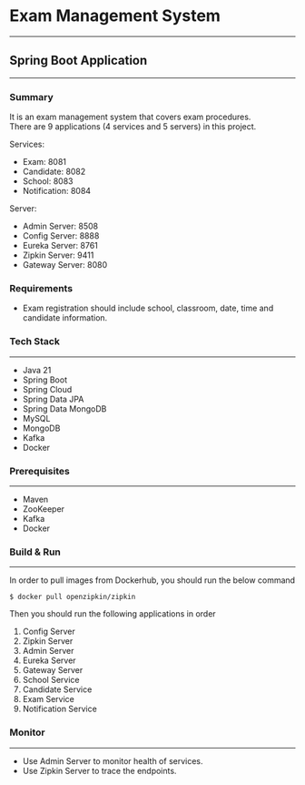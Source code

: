 # Exam Management System
---

## Spring Boot Application
---

### Summary
It is an exam management system that covers exam procedures.<br/>
There are 9 applications (4 services and 5 servers) in this project.

Services:
- Exam: 8081
- Candidate: 8082 
- School: 8083
- Notification: 8084

Server:
- Admin Server: 8508
- Config Server: 8888
- Eureka Server: 8761
- Zipkin Server: 9411
- Gateway Server: 8080

### Requirements
- Exam registration should include school, classroom, date, time and candidate information.

### Tech Stack
---
- Java 21
- Spring Boot
- Spring Cloud
- Spring Data JPA
- Spring Data MongoDB
- MySQL
- MongoDB
- Kafka
- Docker

### Prerequisites
---
- Maven
- ZooKeeper
- Kafka
- Docker

### Build & Run
---
In order to pull images from Dockerhub, you should run the below command
```
$ docker pull openzipkin/zipkin
```

Then you should run the following applications in order

1) Config Server
2) Zipkin Server
3) Admin Server
4) Eureka Server
5) Gateway Server
6) School Service
7) Candidate Service
8) Exam Service
9) Notification Service

### Monitor
---
- Use Admin Server to monitor health of services.
- Use Zipkin Server to trace the endpoints.
